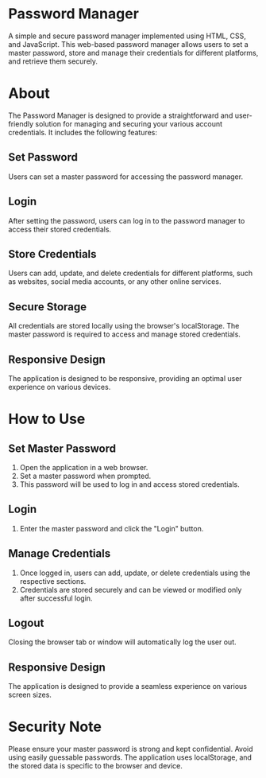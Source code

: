 # Password Manager
A simple and secure password manager implemented using HTML, CSS, and JavaScript. This web-based password manager allows users to set a master password, store and manage their credentials for different platforms, and retrieve them securely.

# About
The Password Manager is designed to provide a straightforward and user-friendly solution for managing and securing your various account credentials. It includes the following features:

## Set Password
Users can set a master password for accessing the password manager.

## Login
After setting the password, users can log in to the password manager to access their stored credentials.

## Store Credentials
Users can add, update, and delete credentials for different platforms, such as websites, social media accounts, or any other online services.

## Secure Storage
All credentials are stored locally using the browser's localStorage. The master password is required to access and manage stored credentials.

## Responsive Design
The application is designed to be responsive, providing an optimal user experience on various devices.

# How to Use
## Set Master Password
1. Open the application in a web browser.
2. Set a master password when prompted.
3. This password will be used to log in and access stored credentials.

## Login
1. Enter the master password and click the "Login" button.

## Manage Credentials
1. Once logged in, users can add, update, or delete credentials using the respective sections.
2. Credentials are stored securely and can be viewed or modified only after successful login.

## Logout
Closing the browser tab or window will automatically log the user out.

## Responsive Design
The application is designed to provide a seamless experience on various screen sizes.

# Security Note
Please ensure your master password is strong and kept confidential.
Avoid using easily guessable passwords.
The application uses localStorage, and the stored data is specific to the browser and device.

